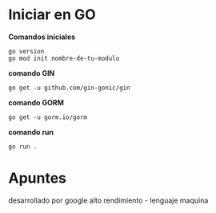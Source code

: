 # Iniciar en GO
**Comandos iniciales**  
```shell
go version
go mod init nombre-de-tu-modulo
```

**comando GIN**  
```shell
go get -u github.com/gin-gonic/gin
```

**comando GORM**  
```shell
go get -u gorm.io/gorm
```

**comando run**  
```shell
go run .
```

# Apuntes
desarrollado por google
alto rendimiento - lenguaje maquina 
  
